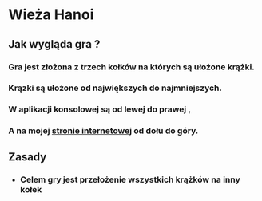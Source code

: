 # **Wieża Hanoi**
## **Jak wygląda gra ?**
### Gra jest złożona z trzech kołków na których są ułożone krążki.
### Krązki są ułożone od największych do najmniejszych.
### W aplikacji konsolowej są od lewej do prawej ,
### A na mojej [stronie internetowej](http://hanoi.simplecreator.pl/) od dołu do góry.
## **Zasady**
- ### Celem gry jest przełożenie wszystkich krążków na inny kołek
